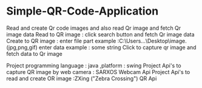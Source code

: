# Simple-QR-Code-Application
Read and create Qr code images and also read Qr image and fetch Qr image data 
Read to QR image : click search button and fetch Qr image data
Create to QR image : enter file part example :C:\Users\...\Desktop\image.(jpg,png,gif)
                     enter data example : some string
Click to capture qr image and fetch data to Qr image

Project programming language : java ,platform : swing
Project Api's to capture QR image by web camera : SARXOS Webcam Api
Project Api's to read and create OR image  :ZXing ("Zebra Crossing") QR Api

